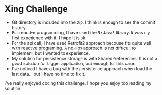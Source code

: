 # Xing Challenge

* Git directory is included into the zip. I think is enough to see the commit history.
* For reactive programming, I have used the RxJava2 library. It was my first experience with it. I hope it is ok.
* For the api call, I have used Retrofit2  approach becouse fits quite well with reactive programing. A no-libs approach is not difficult to implement, but I wanted to experience.
* My solution for persistence storage is with SharedPreferences. It is not a good solution for bigger application, but enough for this case.
* I've noticed I have a bug with the persistence approach when load the last data... but I have no time to fix it.

I've really enjoyed coding this challenge. I hope you enjoy too reading my solution.

